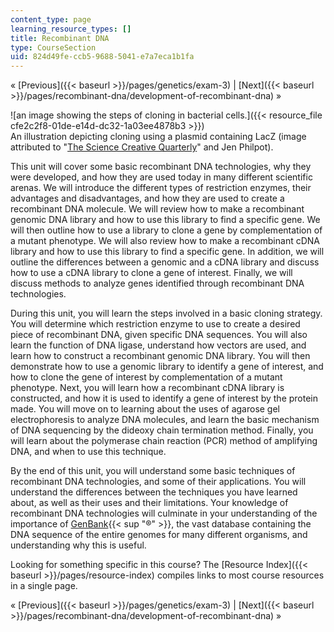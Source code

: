 ```yaml
---
content_type: page
learning_resource_types: []
title: Recombinant DNA
type: CourseSection
uid: 824d49fe-ccb5-9688-5041-e7a7eca1b1fa
---
```


« [Previous]({{< baseurl >}}/pages/genetics/exam-3) | [Next]({{< baseurl >}}/pages/recombinant-dna/development-of-recombinant-dna) »

![an image showing the steps of cloning in bacterial cells.]({{< resource_file cfe2c2f8-01de-e14d-dc32-1a03ee4878b3 >}})  
An illustration depicting cloning using a plasmid containing LacZ (image attributed to "[The Science Creative Quarterly](http://www.scq.ubc.ca/)" and Jen Philpot).

This unit will cover some basic recombinant DNA technologies, why they were developed, and how they are used today in many different scientific arenas. We will introduce the different types of restriction enzymes, their advantages and disadvantages, and how they are used to create a recombinant DNA molecule. We will review how to make a recombinant genomic DNA library and how to use this library to find a specific gene. We will then outline how to use a library to clone a gene by complementation of a mutant phenotype. We will also review how to make a recombinant cDNA library and how to use this library to find a specific gene. In addition, we will outline the differences between a genomic and a cDNA library and discuss how to use a cDNA library to clone a gene of interest. Finally, we will discuss methods to analyze genes identified through recombinant DNA technologies.

During this unit, you will learn the steps involved in a basic cloning strategy. You will determine which restriction enzyme to use to create a desired piece of recombinant DNA, given specific DNA sequences. You will also learn the function of DNA ligase, understand how vectors are used, and learn how to construct a recombinant genomic DNA library. You will then demonstrate how to use a genomic library to identify a gene of interest, and how to clone the gene of interest by complementation of a mutant phenotype. Next, you will learn how a recombinant cDNA library is constructed, and how it is used to identify a gene of interest by the protein made. You will move on to learning about the uses of agarose gel electrophoresis to analyze DNA molecules, and learn the basic mechanism of DNA sequencing by the dideoxy chain termination method. Finally, you will learn about the polymerase chain reaction (PCR) method of amplifying DNA, and when to use this technique.

By the end of this unit, you will understand some basic techniques of recombinant DNA technologies, and some of their applications. You will understand the differences between the techniques you have learned about, as well as their uses and their limitations. Your knowledge of recombinant DNA technologies will culminate in your understanding of the importance of [GenBank](http://www.ncbi.nlm.nih.gov/genbank/){{< sup "®" >}}, the vast database containing the DNA sequence of the entire genomes for many different organisms, and understanding why this is useful.

Looking for something specific in this course? The [Resource Index]({{< baseurl >}}/pages/resource-index) compiles links to most course resources in a single page.

« [Previous]({{< baseurl >}}/pages/genetics/exam-3) | [Next]({{< baseurl >}}/pages/recombinant-dna/development-of-recombinant-dna) »